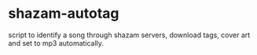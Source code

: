# shazam-autotag
script to identify a song through shazam servers, download tags, cover art and set to mp3 automatically.
